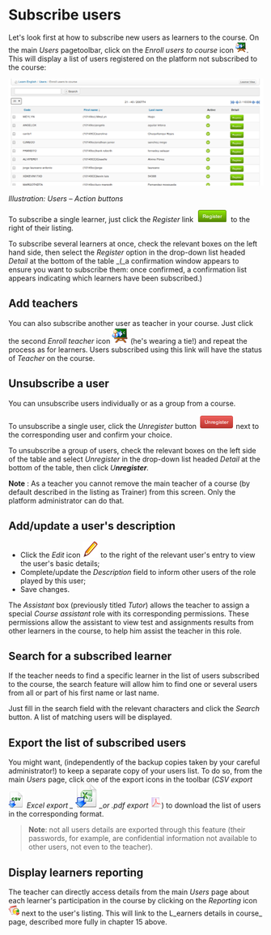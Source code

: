 # Subscribe users

Let's look first at how to subscribe new users as learners to the course. On the main _Users_ pagetoolbar, click on the _Enroll users to course_ icon ![](../../.gitbook/assets/graphics172.png)_._ This will display a list of users registered on the platform not subscribed to the course:

![](../../.gitbook/assets/images129%20%281%29.png)

_Illustration: Users – Action buttons_

To subscribe a single learner, just click the _Register_ link ![](../../.gitbook/assets/graphics174.png) to the right of their listing.

To subscribe several learners at once, check the relevant boxes on the left hand side, then select the _Register_ option in the drop-down list headed _Detail_ at the bottom of the table \_\(\_a confirmation window appears to ensure you want to subscribe them: once confirmed, a confirmation list appears indicating which learners have been subscribed.\)

## Add teachers <a id="add-teachers"></a>

You can also subscribe another user as teacher in your course. Just click the second _Enroll teacher_ icon ![](../../.gitbook/assets/graphics175.png) \(he's wearing a tie!\) and repeat the process as for learners. Users subscribed using this link will have the status of _Teacher_ on the course.

## Unsubscribe a user <a id="unsubscribe-a-user"></a>

You can unsubscribe users individually or as a group from a course.

To unsubscribe a single user, click the _Unregister_ button ![](../../.gitbook/assets/graphics177.png) next to the corresponding user and confirm your choice.

To unsubscribe a group of users, check the relevant boxes on the left side of the table and select _Unregister_ in the drop-down list headed _Detail_ at the bottom of the table, then click _U**nregister**._

**Note** : As a teacher you cannot remove the main teacher of a course \(by default described in the listing as Trainer\) from this screen. Only the platform administrator can do that.

## Add/update a user's description <a id="add-update-a-user-s-description"></a>

* Click the _Edit_ icon ![](../../.gitbook/assets/graphics176.png) to the right of the relevant user's entry to view the user's basic details;
* Complete/update the _Description_ field to inform other users of the role played by this user;
* Save changes.

The _Assistant_ box \(previously titled _Tutor_\) allows the teacher to assign a special _Course assistant_ role with its corresponding permissions. These permissions allow the assistant to view test and assignments results from other learners in the course, to help him assist the teacher in this role.

## Search for a subscribed learner <a id="search-for-a-subscribed-learner"></a>

If the teacher needs to find a specific learner in the list of users subscribed to the course, the search feature will allow him to find one or several users from all or part of his first name or last name.

Just fill in the search field with the relevant characters and click the _Search_ button. A list of matching users will be displayed.

## Export the list of subscribed users <a id="export-the-list-of-subscribed-users"></a>

You might want, \(independently of the backup copies taken by your careful administrator!\) to keep a separate copy of your users list. To do so, from the main _Users_ page, click one of the export icons in the toolbar \(_CSV export_ ![](../../.gitbook/assets/graphics178.png) _Excel export_ _\__ ![](../../.gitbook/assets/graphics179.png)_\_or .pdf export_ ![](../../.gitbook/assets/graphics363.png)\) to download the list of users in the corresponding format.

> **Note**: not all users details are exported through this feature \(their passwords, for example, are confidential information not available to other users, not even to the teacher\).

## Display learners reporting <a id="display-learners-reporting"></a>

The teacher can directly access details from the main _Users_ page about each learner's participation in the course by clicking on the _Reporting_ icon ![](../../.gitbook/assets/graphics180.png) next to the user's listing. This will link to the L_earners details in course_ page, described more fully in chapter 15 above.

